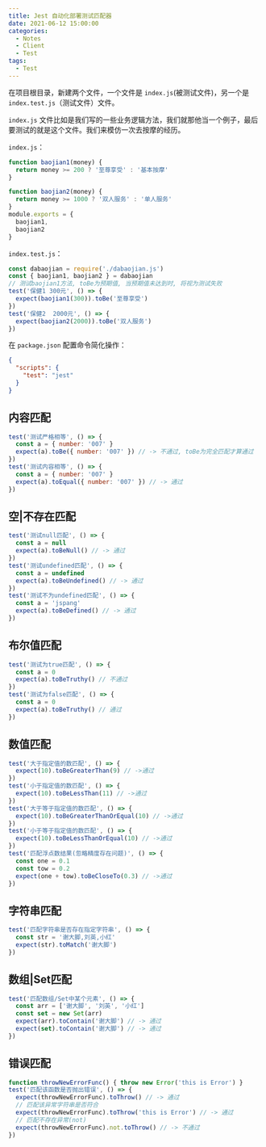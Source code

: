 ```yaml
---
title: Jest 自动化部署测试匹配器
date: 2021-06-12 15:00:00
categories:
  - Notes
  - Client
  - Test
tags:
  - Test
---
```


在项目根目录，新建两个文件，一个文件是 `index.js`(被测试文件)，另一个是 `index.test.js`（测试文件）文件。

`index.js` 文件比如是我们写的一些业务逻辑方法，我们就那他当一个例子，最后要测试的就是这个文件。我们来模仿一次去按摩的经历。

<!-- more -->

`index.js`：

~~~js
function baojian1(money) {
  return money >= 200 ? '至尊享受' : '基本按摩'
}

function baojian2(money) {
  return money >= 1000 ? '双人服务' : '单人服务'
}
module.exports = {
  baojian1,
  baojian2
}
~~~

`index.test.js`：

~~~js
const dabaojian = require('./dabaojian.js')
const { baojian1, baojian2 } = dabaojian
// 测试baojian1方法, toBe为预期值, 当预期值未达到时, 将视为测试失败
test('保健1 300元', () => {
  expect(baojian1(300)).toBe('至尊享受')
})
test('保健2  2000元', () => {
  expect(baojian2(2000)).toBe('双人服务')
})
~~~

在 `package.json` 配置命令简化操作：

~~~json
{
  "scripts": {
    "test": "jest"
  }
}
~~~

## 内容匹配

~~~js
test('测试严格相等', () => {
  const a = { number: '007' }
  expect(a).toBe({ number: '007' }) // -> 不通过, toBe为完全匹配才算通过
})
test('测试内容相等', () => {
  const a = { number: '007' }
  expect(a).toEqual({ number: '007' }) // -> 通过
})
~~~

## 空|不存在匹配

~~~js
test('测试null匹配', () => {
  const a = null
  expect(a).toBeNull() // -> 通过
})
test('测试undefined匹配', () => {
  const a = undefined
  expect(a).toBeUndefined() // -> 通过
})
test('测试不为undefined匹配', () => {
  const a = 'jspang'
  expect(a).toBeDefined() // -> 通过
})
~~~

## 布尔值匹配

~~~js
test('测试为true匹配', () => {
  const a = 0
  expect(a).toBeTruthy() // 不通过
})
test('测试为false匹配', () => {
  const a = 0
  expect(a).toBeTruthy() // 通过
})
~~~

## 数值匹配

~~~js
test('大于指定值的数匹配', () => {
  expect(10).toBeGreaterThan(9) // ->通过
})
test('小于指定值的数匹配', () => {
  expect(10).toBeLessThan(11) // ->通过
})
test('大于等于指定值的数匹配', () => {
  expect(10).toBeGreaterThanOrEqual(10) // ->通过
})
test('小于等于指定值的数匹配', () => {
  expect(10).toBeLessThanOrEqual(10) // ->通过
})
test('匹配浮点数结果(忽略精度存在问题)', () => {
  const one = 0.1
  const tow = 0.2
  expect(one + tow).toBeCloseTo(0.3) // ->通过
})
~~~

## 字符串匹配

~~~js
test('匹配字符串是否存在指定字符串', () => {
  const str = '谢大脚,刘英,小红'
  expect(str).toMatch('谢大脚')
})
~~~

## 数组|Set匹配

~~~js
test('匹配数组/Set中某个元素', () => {
  const arr = ['谢大脚', '刘英', '小红']
  const set = new Set(arr)
  expect(arr).toContain('谢大脚') // -> 通过
  expect(set).toContain('谢大脚') // -> 通过
})
~~~

## 错误匹配

~~~js
function throwNewErrorFunc() { throw new Error('this is Error') }
test('匹配该函数是否抛出错误', () => {
  expect(throwNewErrorFunc).toThrow() // -> 通过
  // 匹配该异常字符串是否符合
  expect(throwNewErrorFunc).toThrow('this is Error') // -> 通过
  // 匹配不存在异常(not)
  expect(throwNewErrorFunc).not.toThrow() // -> 不通过
})
~~~
